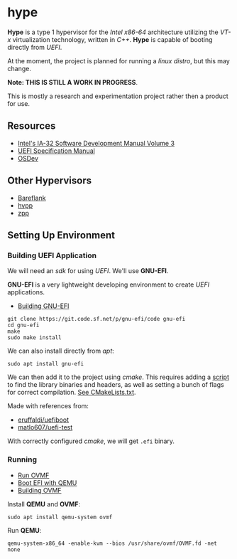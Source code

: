 # hype

__Hype__ is a type 1 hypervisor for the _Intel x86-64_ architecture
utilizing the _VT-x_ virtualization technology, written in _C++_. 
__Hype__ is capable of booting directly from _UEFI_.

At the moment, the project is planned for running a _linux distro_,
but this may change.

__Note: THIS IS STILL A WORK IN PROGRESS__.

This is mostly a research and experimentation project rather then
a product for use.

## Resources

- [Intel's IA-32 Software Development Manual Volume 3](https://www.intel.com/content/www/us/en/architecture-and-technology/64-ia-32-architectures-software-developer-system-programming-manual-325384.html)
- [UEFI Specification Manual](https://www.uefi.org/sites/default/files/resources/UEFI%20Spec%202_6.pdf)
- [OSDev](https://wiki.osdev.org/)
  
## Other Hypervisors

- [Bareflank](https://github.com/Bareflank/hypervisor/)
- [hvpp](https://github.com/wbenny/hvpp)
- [zpp](https://github.com/eyalz800/zpp_hypervisor)


## Setting Up Environment

### Building UEFI Application

We will need an _sdk_ for using _UEFI_. We'll use __GNU-EFI__.

__GNU-EFI__ is a very lightweight developing environment to create _UEFI_ applications.

- [Building GNU-EFI](https://wiki.osdev.org/GNU-EFI)

```shell
git clone https://git.code.sf.net/p/gnu-efi/code gnu-efi
cd gnu-efi
make
sudo make install
```

We can also install directly from _apt_:
```shell
sudo apt install gnu-efi
```

We can then add it to the project using _cmake_. This requires
adding a [script](scripts/modules/FindGNUefi.cmake) to find the library binaries and headers, as well as 
setting a bunch of flags for correct compilation. [See CMakeLists.txt](hype/CMakeLists.txt).

Made with references from: 
- [eruffaldi/uefiboot](https://github.com/eruffaldi/uefiboot)
- [matlo607/uefi-test](https://github.com/matlo607/uefi-test)

With correctly configured _cmake_, we will get `.efi` binary.

### Running

- [Run OVMF](https://github.com/tianocore/tianocore.github.io/wiki/How-to-run-OVMF)
- [Boot EFI with QEMU](https://unix.stackexchange.com/questions/52996/how-to-boot-efi-kernel-using-qemu-kvm)
- [Building OVMF](BUILD_OVMF.md)

Install __QEMU__ and __OVMF__:
```shell
sudo apt install qemu-system ovmf
```

Run __QEMU__:
```shell
qemu-system-x86_64 -enable-kvm --bios /usr/share/ovmf/OVMF.fd -net none
```
